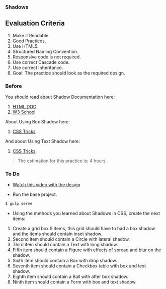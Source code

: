 ### Shadows

## Evaluation Criteria

1. Make it Readable.
2. Good Practices.
3. Use HTML5.
4. Structured Naming Convention.
5. Responsive code is not required.
6. Use correct Cascade code.
7. Use correct Inheritance.
8. Goal: The practice should look as the required design.

### Before
You should read about Shadow Documentation here:

1. [HTML DOG][1]
2. [W3 School][2]

About Using Box Shadow here:

1. [CSS Tricks][3]

And about Using Text Shadow here:

1. [CSS Tricks][4].

> The estimation for this practice is: 4 hours.

### To Do

- [Watch this video with the design][5]

- Run the base project.

```sh
$ gulp serve
```
- Using the methods you learned about Shadows in CSS, create the next items:

1. Create a grid box 9 items, this grid should have to had a box shadow and the items should contain inset shadow.
2. Second item should contain a Circle with lateral shadow.
3. Third item should contain a Text with long shadow.
4. Fifth item should contain a Figure with effects of spread and blur on the shadow.
5. Sixth item should contain a Box with drop shadow.
6. Seventh item should contain a Checkbox table with box and text shadow.
7. Eighth item should contain a Ball with after box shadow.
8. Ninth item should contain a Form with box and text shadow.


[1]: http://htmldog.com/guides/css/advanced/shadows/
[2]: https://css-tricks.com/snippets/css/css-box-shadow/
[3]: https://www.w3schools.com/css/css3_shadows.asp
[4]: https://css-tricks.com/almanac/properties/t/text-shadow/
[5]: https://drive.google.com/file/d/1J45mCavN3brnf1BKau3t7B7Ey8t5pH4R/view?usp=sharing

